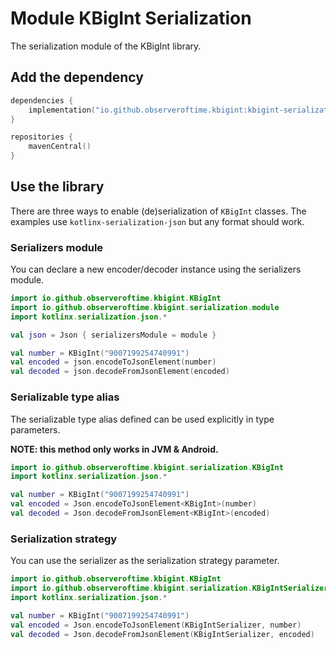 # Module KBigInt Serialization

The serialization module of the KBigInt library.

## Add the dependency

```kotlin
dependencies {
    implementation("io.github.observeroftime.kbigint:kbigint-serialization")
}

repositories {
    mavenCentral()
}
```

## Use the library

There are three ways to enable (de)serialization of `KBigInt` classes.
The examples use `kotlinx-serialization-json` but any format should work.

### Serializers module

You can declare a new encoder/decoder instance using the serializers module.

```kotlin
import io.github.observeroftime.kbigint.KBigInt
import io.github.observeroftime.kbigint.serialization.module
import kotlinx.serialization.json.*

val json = Json { serializersModule = module }

val number = KBigInt("9007199254740991")
val encoded = json.encodeToJsonElement(number)
val decoded = json.decodeFromJsonElement(encoded)
```

### Serializable type alias

The serializable type alias defined can be used explicitly in type parameters.

**NOTE: this method only works in JVM & Android.**

```kotlin
import io.github.observeroftime.kbigint.serialization.KBigInt
import kotlinx.serialization.json.*

val number = KBigInt("9007199254740991")
val encoded = Json.encodeToJsonElement<KBigInt>(number)
val decoded = Json.decodeFromJsonElement<KBigInt>(encoded)
```
### Serialization strategy

You can use the serializer as the serialization strategy parameter.

```kotlin
import io.github.observeroftime.kbigint.KBigInt
import io.github.observeroftime.kbigint.serialization.KBigIntSerializer
import kotlinx.serialization.json.*

val number = KBigInt("9007199254740991")
val encoded = Json.encodeToJsonElement(KBigIntSerializer, number)
val decoded = Json.decodeFromJsonElement(KBigIntSerializer, encoded)
```

